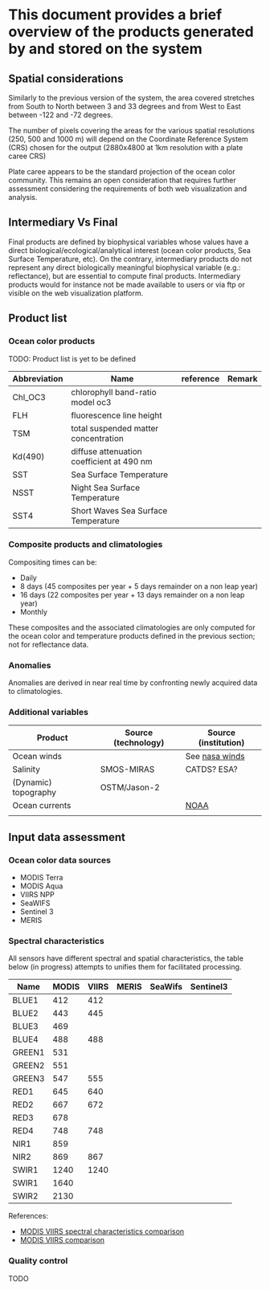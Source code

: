 # This document provides a brief overview of the products generated by and stored on the system

## Spatial considerations

Similarly to the previous version of the system, the area covered stretches from South to North between 3 and 33 degrees and from West to East between -122 and -72 degrees.

The number of pixels covering the areas for the various spatial resolutions (250, 500 and 1000 m) will depend on the Coordinate Reference System (CRS) chosen for the output (2880x4800 at 1km resolution with a plate caree CRS)

Plate caree appears to be the standard projection of the ocean color community. This remains an open consideration that requires further assessment considering the requirements of both web visualization and analysis.


## Intermediary Vs Final

Final products are defined by biophysical variables whose values have a direct biological/ecological/analytical interest (ocean color products, Sea Surface Temperature, etc). On the contrary, intermediary products do not represent any direct biologically meaningful biophysical variable (e.g.: reflectance), but are essential to compute final products. Intermediary products would for instance not be made available to users or via ftp or visible on the web visualization platform.


## Product list

### Ocean color products

TODO: Product list is yet to be defined

| Abbreviation |                    Name                   | reference | Remark |
|--------------|-------------------------------------------|-----------|--------|
| Chl\_OC3     | chlorophyll band-ratio model oc3          |           |        |
| FLH          | fluorescence line height                  |           |        |
| TSM          | total suspended matter concentration      |           |        |
| Kd(490)      | diffuse attenuation coefficient at 490 nm |           |        |
| SST          | Sea Surface Temperature                   |           |        |
| NSST         | Night Sea Surface Temperature             |           |        |
| SST4         | Short Waves Sea Surface Temperature       |           |        |


### Composite products and climatologies

Compositing times can be:

- Daily
- 8 days (45 composites per year + 5 days remainder on a non leap year)
- 16 days (22 composites per year + 13 days remainder on a non leap year)
- Monthly

These composites and the associated climatologies are only computed for the ocean color and temperature products defined in the previous section; not for reflectance data.


### Anomalies

Anomalies are derived in near real time by confronting newly acquired data to climatologies.

### Additional variables

|       Product        | Source (technology) |                  Source (institution)                  |
|----------------------|---------------------|--------------------------------------------------------|
| Ocean winds          |                     | See [nasa winds](https://winds.jpl.nasa.gov/)          |
| Salinity             | SMOS-MIRAS          | CATDS? ESA?                                            |
| (Dynamic) topography | OSTM/Jason-2        |                                                        |
| Ocean currents       |                     | [NOAA](https://www.nodc.noaa.gov/General/current.html) |
|                      |                     |                                                        |


## Input data assessment

### Ocean color data sources

- MODIS Terra
- MODIS Aqua
- VIIRS NPP
- SeaWIFS
- Sentinel 3
- MERIS

### Spectral characteristics

All sensors have different spectral and spatial characteristics, the table below (in progress) attempts to unifies them for facilitated processing.

|  Name  | MODIS | VIIRS | MERIS | SeaWifs | Sentinel3 |
|--------|-------|-------|-------|---------|-----------|
| BLUE1  |   412 |   412 |       |         |           |
| BLUE2  |   443 |   445 |       |         |           |
| BLUE3  |   469 |       |       |         |           |
| BLUE4  |   488 |   488 |       |         |           |
| GREEN1 |   531 |       |       |         |           |
| GREEN2 |   551 |       |       |         |           |
| GREEN3 |   547 |   555 |       |         |           |
| RED1   |   645 |   640 |       |         |           |
| RED2   |   667 |   672 |       |         |           |
| RED3   |   678 |       |       |         |           |
| RED4   |   748 |   748 |       |         |           |
| NIR1   |   859 |       |       |         |           |
| NIR2   |   869 |   867 |       |         |           |
| SWIR1  |  1240 |  1240 |       |         |           |
| SWIR1  |  1640 |       |       |         |           |
| SWIR2  |  2130 |       |       |         |           |

References: 

- [MODIS VIIRS spectral characteristics comparison](http://www.goes-r.gov/users/comet/npoess/multispectral_topics/rgb/media/graphics/viirs_ols_modis_table.gif)
- [MODIS VIIRS comparison](http://www.star.nesdis.noaa.gov/jpss/documents/meetings/2011/AMS_Seattle_2011/Poster/A-TRAIN%20%20Perf%20Cont%20%20MODIS%20Observa%20-%20Guenther%20-%20WPNB.pdf)

### Quality control

TODO